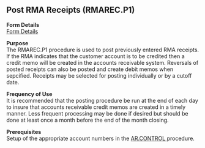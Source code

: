 ##  Post RMA Receipts (RMAREC.P1)

<PageHeader />

**Form Details**  
[ Form Details ](RMAREC-P1-1/README.md)   

**Purpose**  
The RMAREC.P1 procedure is used to post previously entered RMA receipts. If
the RMA indicates that the customer account is to be credited then a credit
memo will be created in the accounts receivable system. Reversals of posted
receipts can also be posted and create debit memos when sepcified. Receipts
may be selected for posting individually or by a cutoff date.

**Frequency of Use**  
It is recommended that the posting procedure be run at the end of each day to
insure that accounts receivable credit memos are created in a timely manner.
Less frequent processing may be done if desired but should be done at least
once a month before the end of the month closing.

**Prerequisites**  
Setup of the appropriate account numbers in the [ AR.CONTROL ](../../../AR-OVERVIEW/AR-ENTRY/AR-CONTROL/README.md) procedure. 

<badge text= "Version 8.10.57" vertical="middle" />

<PageFooter />